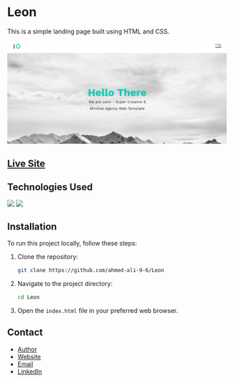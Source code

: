 # Leon

This is a simple landing page built using HTML and CSS.

<img src="./img/Leon.png" alt="Leon image">

## [Live Site](https://ahmed-ali-9-6.github.io/Leon/)

## Technologies Used

<img src="https://img.icons8.com/color/48/000000/html.png"/> 
<img src="https://img.icons8.com/color/48/000000/css.png"/>

## Installation

To run this project locally, follow these steps:

1. Clone the repository:

   ```bash
   git clone https://github.com/ahmed-ali-9-6/Leon
   ```

2. Navigate to the project directory:

   ```bash
   cd Leon
   ```

3. Open the `index.html` file in your preferred web browser.

## Contact

- [Author](https://github.com/ahmed-ali-9-6)
- [Website](https://ahmed-ali-9-6.github.io/My-Portfolio/)
- [Email](mailto:ahmed.ali.hassan108@gmail.com)
- [LinkedIn](https://www.linkedin.com/in/ahmed-ali-993011215/)
